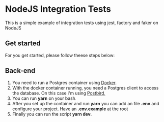 # NodeJS Integration Tests
<p>This is a simple example of integration tests using jest, factory and faker on NodeJS</p>

## Get started

<p>For you get started, please follow theese steps below: </p>



<div>
<h2> Back-end </h2>
<ol>
  <li>You need to run a Postgres container using <a href="https://hub.docker.com/_/postgres">Docker</a>.</li>
  <li>With the docker container running, you need a Postgres client to access the database. On this case i'm using <a href="https://electronjs.org/apps/postbird">Postbird.</a></li>
  <li>You can run <strong>yarn</strong> on your bash.</li>
  <li>After you set up the container and run <strong>yarn</strong> you can add an file <strong>.env</strong> and configure your project. Have an <strong>.env.example</strong> at the root</li>
  <li>Finally you can run the script <strong>yarn dev.</strong></li>
<ol>
</div>
